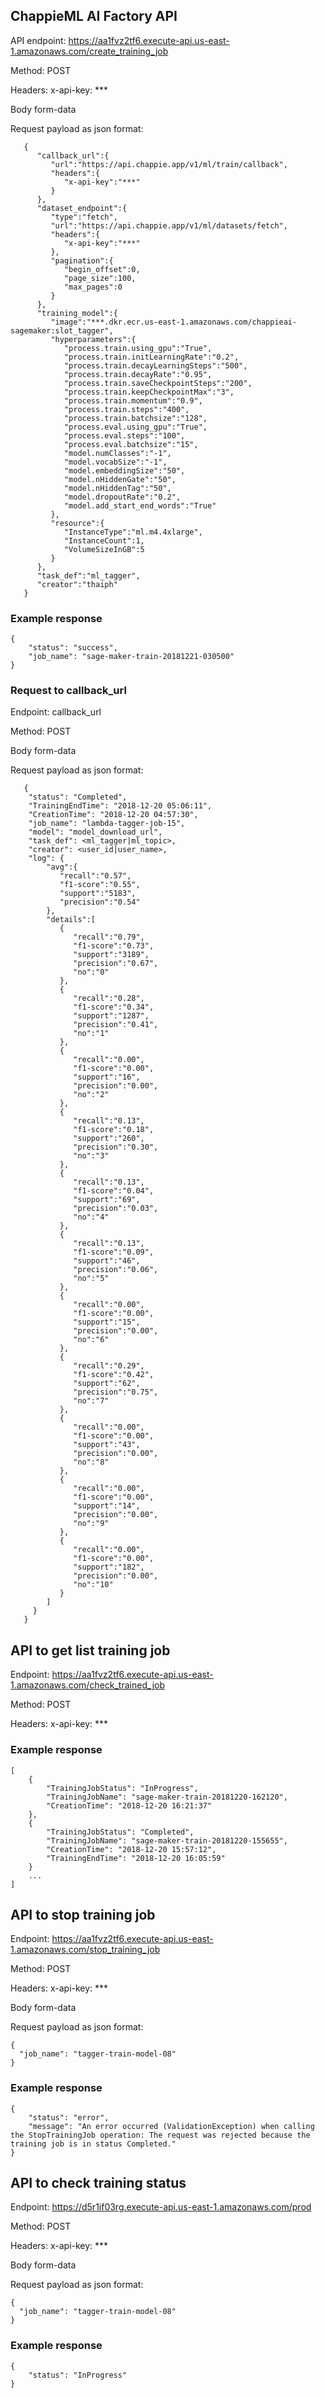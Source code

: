 ## ChappieML AI Factory API

API endpoint: https://aa1fvz2tf6.execute-api.us-east-1.amazonaws.com/create_training_job

Method: POST

Headers: x-api-key: ***

Body form-data

Request payload as json format:
```
   {  
      "callback_url":{  
         "url":"https://api.chappie.app/v1/ml/train/callback",
         "headers":{  
            "x-api-key":"***"
         }
      },
      "dataset_endpoint":{  
         "type":"fetch",
         "url":"https://api.chappie.app/v1/ml/datasets/fetch",
         "headers":{  
            "x-api-key":"***"
         },
         "pagination":{  
            "begin_offset":0,
            "page_size":100,
            "max_pages":0
         }
      },
      "training_model":{  
         "image":"***.dkr.ecr.us-east-1.amazonaws.com/chappieai-sagemaker:slot_tagger",
         "hyperparameters":{  
            "process.train.using_gpu":"True",
            "process.train.initLearningRate":"0.2",
            "process.train.decayLearningSteps":"500",
            "process.train.decayRate":"0.95",
            "process.train.saveCheckpointSteps":"200",
            "process.train.keepCheckpointMax":"3",
            "process.train.momentum":"0.9",
            "process.train.steps":"400",
            "process.train.batchsize":"128",
            "process.eval.using_gpu":"True",
            "process.eval.steps":"100",
            "process.eval.batchsize":"15",
            "model.numClasses":"-1",
            "model.vocabSize":"-1",
            "model.embeddingSize":"50",
            "model.nHiddenGate":"50",
            "model.nHiddenTag":"50",
            "model.dropoutRate":"0.2",
            "model.add_start_end_words":"True"
         },
         "resource":{  
            "InstanceType":"ml.m4.4xlarge",
            "InstanceCount":1,
            "VolumeSizeInGB":5
         }
      },
      "task_def":"ml_tagger",
      "creator":"thaiph"
   }
```

### Example response

```
{
    "status": "success",
    "job_name": "sage-maker-train-20181221-030500"
}
```
        
 ### Request to callback_url
 
 Endpoint: callback_url
 
 Method: POST
 
 Body form-data
 
 Request payload as json format:
 
       {
        "status": "Completed",
        "TrainingEndTime": "2018-12-20 05:06:11", 
        "CreationTime": "2018-12-20 04:57:30", 
        "job_name": "lambda-tagger-job-15",
        "model": "model_download_url",
        "task_def": <ml_tagger|ml_topic>,
        "creator": <user_id|user_name>,
        "log": {
            "avg":{
               "recall":"0.57",
               "f1-score":"0.55",
               "support":"5183",
               "precision":"0.54"
            },
            "details":[
               {
                  "recall":"0.79",
                  "f1-score":"0.73",
                  "support":"3189",
                  "precision":"0.67",
                  "no":"0"
               },
               {
                  "recall":"0.28",
                  "f1-score":"0.34",
                  "support":"1287",
                  "precision":"0.41",
                  "no":"1"
               },
               {
                  "recall":"0.00",
                  "f1-score":"0.00",
                  "support":"16",
                  "precision":"0.00",
                  "no":"2"
               },
               {
                  "recall":"0.13",
                  "f1-score":"0.18",
                  "support":"260",
                  "precision":"0.30",
                  "no":"3"
               },
               {
                  "recall":"0.13",
                  "f1-score":"0.04",
                  "support":"69",
                  "precision":"0.03",
                  "no":"4"
               },
               {
                  "recall":"0.13",
                  "f1-score":"0.09",
                  "support":"46",
                  "precision":"0.06",
                  "no":"5"
               },
               {
                  "recall":"0.00",
                  "f1-score":"0.00",
                  "support":"15",
                  "precision":"0.00",
                  "no":"6"
               },
               {
                  "recall":"0.29",
                  "f1-score":"0.42",
                  "support":"62",
                  "precision":"0.75",
                  "no":"7"
               },
               {
                  "recall":"0.00",
                  "f1-score":"0.00",
                  "support":"43",
                  "precision":"0.00",
                  "no":"8"
               },
               {
                  "recall":"0.00",
                  "f1-score":"0.00",
                  "support":"14",
                  "precision":"0.00",
                  "no":"9"
               },
               {
                  "recall":"0.00",
                  "f1-score":"0.00",
                  "support":"182",
                  "precision":"0.00",
                  "no":"10"
               }
            ]
         }
       }


## API to get list training job

Endpoint: https://aa1fvz2tf6.execute-api.us-east-1.amazonaws.com/check_trained_job

Method: POST

Headers: x-api-key: ***

### Example response
```
[
    {
        "TrainingJobStatus": "InProgress",
        "TrainingJobName": "sage-maker-train-20181220-162120",
        "CreationTime": "2018-12-20 16:21:37"
    },
    {
        "TrainingJobStatus": "Completed",
        "TrainingJobName": "sage-maker-train-20181220-155655",
        "CreationTime": "2018-12-20 15:57:12",
        "TrainingEndTime": "2018-12-20 16:05:59"
    }
    ...
]

```

## API to stop training job

Endpoint: https://aa1fvz2tf6.execute-api.us-east-1.amazonaws.com/stop_training_job

Method: POST

Headers: x-api-key: ***

Body form-data

Request payload as json format:
```
{
  "job_name": "tagger-train-model-08"
}
```

### Example response
```
{
    "status": "error",
    "message": "An error occurred (ValidationException) when calling the StopTrainingJob operation: The request was rejected because the training job is in status Completed."
}

```


## API to check training status

Endpoint: https://d5r1if03rg.execute-api.us-east-1.amazonaws.com/prod

Method: POST

Headers: x-api-key: ***

Body form-data

Request payload as json format:
```
{
  "job_name": "tagger-train-model-08"
}
```

### Example response
```
{
    "status": "InProgress"
}
```
